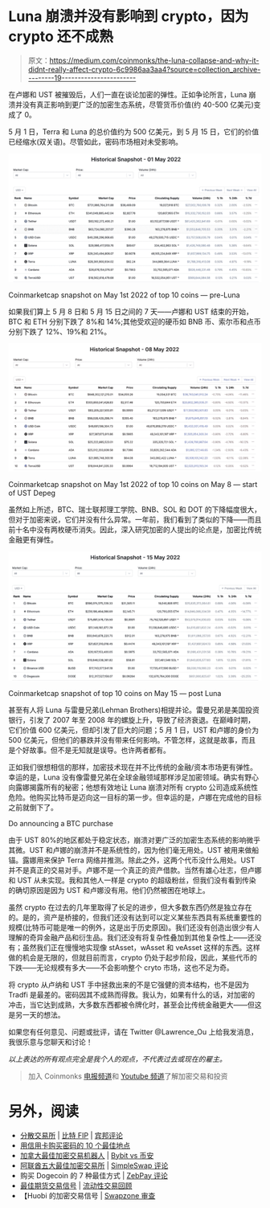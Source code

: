 # Luna 崩溃并没有影响到 crypto，因为 crypto 还不成熟

> 原文：<https://medium.com/coinmonks/the-luna-collapse-and-why-it-didnt-really-affect-crypto-6c9986aa3aa4?source=collection_archive---------19----------------------->

在卢娜和 UST 被摧毁后，人们一直在谈论加密的弹性。正如争论所言，Luna 崩溃并没有真正影响到更广泛的加密生态系统，尽管货币价值(约 40-500 亿美元)变成了 0。

5 月 1 日，Terra 和 Luna 的总价值约为 500 亿美元，到 5 月 15 日，它们的价值已经缩水(双关语)。尽管如此，密码市场相对未受影响。

![](img/5a9147932ebd84ef121ef78f0c0230c8.png)

Coinmarketcap snapshot on May 1st 2022 of top 10 coins — pre-Luna

如果我们算上 5 月 8 日和 5 月 15 日之间的 7 天——卢娜和 UST 结束的开始，BTC 和 ETH 分别下跌了 8%和 14%;其他受欢迎的硬币如 BNB 币、索尔币和点币分别下跌了 12%、19%和 21%。

![](img/2160afd43eba0ae42437ac1bc6580ef8.png)

Coinmarketcap snapshot on May 1st 2022 of top 10 coins on May 8 — start of UST Depeg

虽然如上所述，BTC、瑞士联邦理工学院、BNB、SOL 和 DOT 的下降幅度很大，但对于加密来说，它们并没有什么异常。一年前，我们看到了类似的下降——而且前十名中没有两枚硬币消失。因此，深入研究加密的人提出的论点是，加密比传统金融更有弹性。

![](img/88c5b7157c1524813650cac66451612e.png)

Coinmarketcap snapshot of top 10 coins on May 15 — post Luna

甚至有人将 Luna 与雷曼兄弟(Lehman Brothers)相提并论。雷曼兄弟是美国投资银行，引发了 2007 年至 2008 年的螺旋上升，导致了经济衰退。在巅峰时期，它们价值 600 亿美元，但却引发了巨大的问题；5 月 1 日，UST 和卢娜的身价为 500 亿美元，但他们的暴跌并没有带来任何影响。不管怎样，这就是故事，而且是个好故事。但不是无知就是误导。也许两者都有。

正如我们很想相信的那样，加密技术现在并不比传统的金融/资本市场更有弹性。幸运的是，Luna 没有像雷曼兄弟在全球金融领域那样涉足加密领域。确实有野心向露娜揭露所有的秘密；他想有效地让 Luna 崩溃对所有 crypto 公司造成系统性危险。他购买比特币是迈向这一目标的第一步。但幸运的是，卢娜在完成他的目标之前就倒下了。

Do announcing a BTC purchase

由于 UST 80%的地区都处于稳定状态，崩溃对更广泛的加密生态系统的影响微乎其微。UST 和卢娜的崩溃并不是系统性的，因为他们毫无用处。UST 被用来做船锚。露娜用来保护 Terra 网络并推测。除此之外，这两个代币没什么用处。UST 并不是真正的交易对手。卢娜不是一个真正的资产借款。当然有雄心壮志，但卢娜和 UST 从未实现。我和其他人一样是 crypto 的超级粉丝，但我们没有看到传染的确切原因是因为 UST 和卢娜没有用。他们仍然被困在地球上。

虽然 crypto 在过去的几年里取得了长足的进步，但大多数东西仍然是独立存在的。是的，资产是桥接的，但我们还没有达到可以定义某些东西具有系统重要性的规模(比特币可能是唯一的例外，这是出于历史原因)。我们还没有创造出很少有人理解的奇异金融产品和衍生品。我们还没有将复杂性叠加到其他复杂性上——还没有；虽然我们正在慢慢地实现像 stAsset，wAsset 和 veAsset 这样的东西。这样做的机会是无限的，但就目前而言，crypto 仍处于起步阶段，因此，某些代币的下跌——无论规模有多大——不会影响整个 cryto 市场，这也不足为奇。

将 crypto 从卢纳和 UST 手中拯救出来的不是它强健的资本结构，也不是因为 Tradfi 是最差的。密码因其不成熟而得救。我认为，如果有什么的话，对加密的冲击，当它达到成熟，大多数东西都被令牌化时，甚至会比传统金融更大——但这是另一天的想法。

如果您有任何意见、问题或批评，请在 Twitter @Lawrence_Ou 上给我发消息，我很乐意与您聊天和讨论！

*以上表达的所有观点完全是我个人的观点，不代表过去或现在的雇主。*

> 加入 Coinmonks [电报频道](https://t.me/coincodecap)和 [Youtube 频道](https://www.youtube.com/c/coinmonks/videos)了解加密交易和投资

# 另外，阅读

*   [分散交易所](https://coincodecap.com/what-are-decentralized-exchanges) | [比特 FIP](https://coincodecap.com/bitbns-fip) | [宾邦评论](https://coincodecap.com/bingbon-review)
*   [用信用卡购买密码的 10 个最佳地点](https://coincodecap.com/buy-crypto-with-credit-card)
*   [加拿大最佳加密交易机器人](https://coincodecap.com/5-best-crypto-trading-bots-in-canada) | [Bybit vs 币安](https://coincodecap.com/bybit-binance-moonxbt)
*   [阿联酋五大最佳加密交易所](https://coincodecap.com/best-crypto-exchanges-in-uae) | [SimpleSwap 评论](https://coincodecap.com/simpleswap-review)
*   购买 Dogecoin 的 7 种最佳方式 | [ZebPay 评论](https://coincodecap.com/zebpay-review)
*   [最佳期货交易信号](https://coincodecap.com/futures-trading-signals) | [流动性交易回顾](https://coincodecap.com/liquid-exchange-review)
*   【Huobi 的加密交易信号 | [Swapzone 审查](/coinmonks/swapzone-review-crypto-exchange-data-aggregator-e0ad78e55ed7)